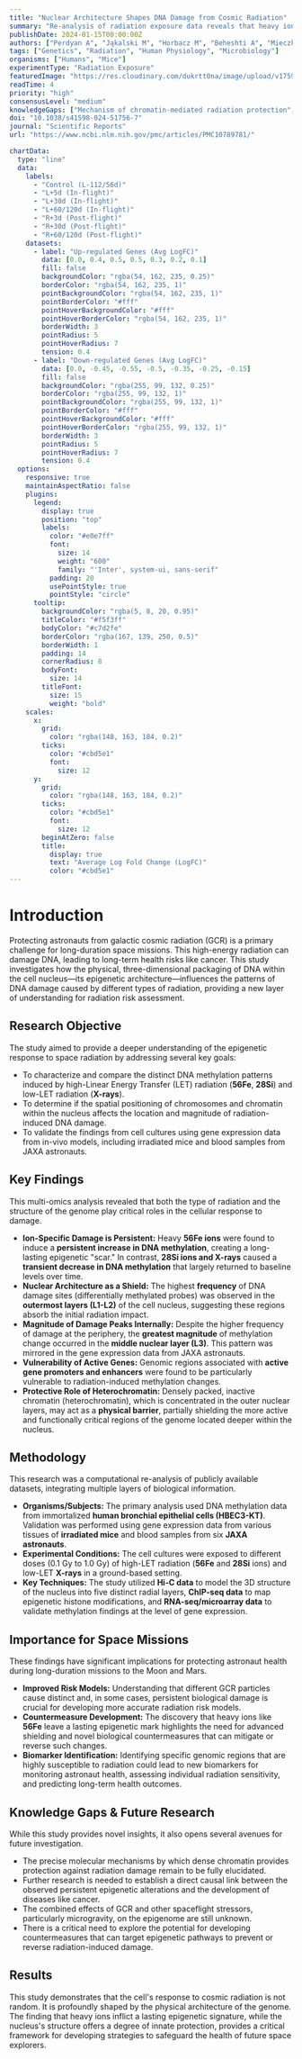 ```yaml
---
title: "Nuclear Architecture Shapes DNA Damage from Cosmic Radiation"
summary: "Re-analysis of radiation exposure data reveals that heavy ions like 56Fe cause persistent epigenetic changes (DNA methylation), while others cause transient effects. The 3D structure of chromatin within the cell nucleus significantly influences this damage, with outer layers acting as a partial shield and active gene regions being most vulnerable."
publishDate: 2024-01-15T00:00:00Z
authors: ["Perdyan A", "Jąkalski M", "Horbacz M", "Beheshti A", "Mieczkowski J"]
tags: ["Genetics", "Radiation", "Human Physiology", "Microbiology"]
organisms: ["Humans", "Mice"]
experimentType: "Radiation Exposure"
featuredImage: "https://res.cloudinary.com/dukrtt0na/image/upload/v1759680317/chkx9ok9dx4q8bjss2rp.jpg"
readTime: 4
priority: "high"
consensusLevel: "medium"
knowledgeGaps: ["Mechanism of chromatin-mediated radiation protection", "Link between epigenetic changes and long-term disease risk", "Combined effects of GCR and microgravity", "Development of targeted epigenetic countermeasures"]
doi: "10.1038/s41598-024-51756-7"
journal: "Scientific Reports"
url: "https://www.ncbi.nlm.nih.gov/pmc/articles/PMC10789781/"

chartData:
  type: "line"
  data:
    labels:
      - "Control (L-112/56d)"
      - "L+5d (In-flight)"
      - "L+30d (In-flight)"
      - "L+60/120d (In-flight)"
      - "R+3d (Post-flight)"
      - "R+30d (Post-flight)"
      - "R+60/120d (Post-flight)"
    datasets:
      - label: "Up-regulated Genes (Avg LogFC)"
        data: [0.0, 0.4, 0.5, 0.5, 0.3, 0.2, 0.1]
        fill: false
        backgroundColor: "rgba(54, 162, 235, 0.25)"
        borderColor: "rgba(54, 162, 235, 1)"
        pointBackgroundColor: "rgba(54, 162, 235, 1)"
        pointBorderColor: "#fff"
        pointHoverBackgroundColor: "#fff"
        pointHoverBorderColor: "rgba(54, 162, 235, 1)"
        borderWidth: 3
        pointRadius: 5
        pointHoverRadius: 7
        tension: 0.4
      - label: "Down-regulated Genes (Avg LogFC)"
        data: [0.0, -0.45, -0.55, -0.5, -0.35, -0.25, -0.15]
        fill: false
        backgroundColor: "rgba(255, 99, 132, 0.25)"
        borderColor: "rgba(255, 99, 132, 1)"
        pointBackgroundColor: "rgba(255, 99, 132, 1)"
        pointBorderColor: "#fff"
        pointHoverBackgroundColor: "#fff"
        pointHoverBorderColor: "rgba(255, 99, 132, 1)"
        borderWidth: 3
        pointRadius: 5
        pointHoverRadius: 7
        tension: 0.4
  options:
    responsive: true
    maintainAspectRatio: false
    plugins:
      legend:
        display: true
        position: "top"
        labels:
          color: "#e0e7ff"
          font:
            size: 14
            weight: "600"
            family: "'Inter', system-ui, sans-serif"
          padding: 20
          usePointStyle: true
          pointStyle: "circle"
      tooltip:
        backgroundColor: "rgba(5, 8, 20, 0.95)"
        titleColor: "#f5f3ff"
        bodyColor: "#c7d2fe"
        borderColor: "rgba(167, 139, 250, 0.5)"
        borderWidth: 1
        padding: 14
        cornerRadius: 8
        bodyFont:
          size: 14
        titleFont:
          size: 15
          weight: "bold"
    scales:
      x:
        grid:
          color: "rgba(148, 163, 184, 0.2)"
        ticks:
          color: "#cbd5e1"
          font:
            size: 12
      y:
        grid:
          color: "rgba(148, 163, 184, 0.2)"
        ticks:
          color: "#cbd5e1"
          font:
            size: 12
        beginAtZero: false
        title:
          display: true
          text: "Average Log Fold Change (LogFC)"
          color: "#cbd5e1"
---
```


# Introduction
Protecting astronauts from galactic cosmic radiation (GCR) is a primary challenge for long-duration space missions. This high-energy radiation can damage DNA, leading to long-term health risks like cancer. This study investigates how the physical, three-dimensional packaging of DNA within the cell nucleus—its epigenetic architecture—influences the patterns of DNA damage caused by different types of radiation, providing a new layer of understanding for radiation risk assessment.

## Research Objective
The study aimed to provide a deeper understanding of the epigenetic response to space radiation by addressing several key goals:
- To characterize and compare the distinct DNA methylation patterns induced by high-Linear Energy Transfer (LET) radiation (**56Fe**, **28Si**) and low-LET radiation (**X-rays**).
- To determine if the spatial positioning of chromosomes and chromatin within the nucleus affects the location and magnitude of radiation-induced DNA damage.
- To validate the findings from cell cultures using gene expression data from in-vivo models, including irradiated mice and blood samples from JAXA astronauts.

## Key Findings
This multi-omics analysis revealed that both the type of radiation and the structure of the genome play critical roles in the cellular response to damage.

- **Ion-Specific Damage is Persistent:** Heavy **56Fe ions** were found to induce a **persistent increase in DNA methylation**, creating a long-lasting epigenetic "scar." In contrast, **28Si ions and X-rays** caused a **transient decrease in DNA methylation** that largely returned to baseline levels over time.
- **Nuclear Architecture as a Shield:** The highest **frequency** of DNA damage sites (differentially methylated probes) was observed in the **outermost layers (L1-L2)** of the cell nucleus, suggesting these regions absorb the initial radiation impact.
- **Magnitude of Damage Peaks Internally:** Despite the higher frequency of damage at the periphery, the **greatest magnitude** of methylation change occurred in the **middle nuclear layer (L3)**. This pattern was mirrored in the gene expression data from JAXA astronauts.
- **Vulnerability of Active Genes:** Genomic regions associated with **active gene promoters and enhancers** were found to be particularly vulnerable to radiation-induced methylation changes.
- **Protective Role of Heterochromatin:** Densely packed, inactive chromatin (heterochromatin), which is concentrated in the outer nuclear layers, may act as a **physical barrier**, partially shielding the more active and functionally critical regions of the genome located deeper within the nucleus.

## Methodology
This research was a computational re-analysis of publicly available datasets, integrating multiple layers of biological information.
- **Organisms/Subjects:** The primary analysis used DNA methylation data from immortalized **human bronchial epithelial cells (HBEC3-KT)**. Validation was performed using gene expression data from various tissues of **irradiated mice** and blood samples from six **JAXA astronauts**.
- **Experimental Conditions:** The cell cultures were exposed to different doses (0.1 Gy to 1.0 Gy) of high-LET radiation (**56Fe** and **28Si** ions) and low-LET **X-rays** in a ground-based setting.
- **Key Techniques:** The study utilized **Hi-C data** to model the 3D structure of the nucleus into five distinct radial layers, **ChIP-seq data** to map epigenetic histone modifications, and **RNA-seq/microarray data** to validate methylation findings at the level of gene expression.

## Importance for Space Missions
These findings have significant implications for protecting astronaut health during long-duration missions to the Moon and Mars.
- **Improved Risk Models:** Understanding that different GCR particles cause distinct and, in some cases, persistent biological damage is crucial for developing more accurate radiation risk models.
- **Countermeasure Development:** The discovery that heavy ions like **56Fe** leave a lasting epigenetic mark highlights the need for advanced shielding and novel biological countermeasures that can mitigate or reverse such changes.
- **Biomarker Identification:** Identifying specific genomic regions that are highly susceptible to radiation could lead to new biomarkers for monitoring astronaut health, assessing individual radiation sensitivity, and predicting long-term health outcomes.

## Knowledge Gaps & Future Research
While this study provides novel insights, it also opens several avenues for future investigation.
- The precise molecular mechanisms by which dense chromatin provides protection against radiation damage remain to be fully elucidated.
- Further research is needed to establish a direct causal link between the observed persistent epigenetic alterations and the development of diseases like cancer.
- The combined effects of GCR and other spaceflight stressors, particularly microgravity, on the epigenome are still unknown.
- There is a critical need to explore the potential for developing countermeasures that can target epigenetic pathways to prevent or reverse radiation-induced damage.

## Results
This study demonstrates that the cell's response to cosmic radiation is not random. It is profoundly shaped by the physical architecture of the genome. The finding that heavy ions inflict a lasting epigenetic signature, while the nucleus's structure offers a degree of innate protection, provides a critical framework for developing strategies to safeguard the health of future space explorers.